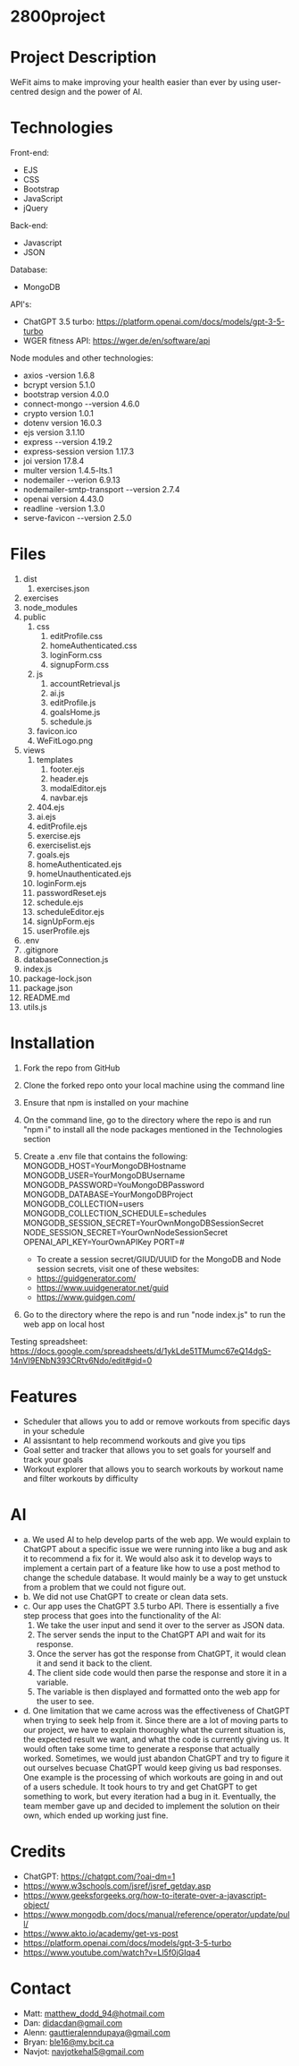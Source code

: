 # 2800project

# Project Description
WeFit aims to make improving your health easier than ever by using user-centred design and the power of AI.

# Technologies
Front-end:
- EJS
- CSS
- Bootstrap
- JavaScript
- jQuery

Back-end:
- Javascript
- JSON

Database: 
- MongoDB

API's: 
- ChatGPT 3.5 turbo: https://platform.openai.com/docs/models/gpt-3-5-turbo
- WGER fitness API: https://wger.de/en/software/api 

Node modules and other technologies: 
- axios -version 1.6.8
- bcrypt version 5.1.0
- bootstrap version 4.0.0
- connect-mongo --version 4.6.0
- crypto version 1.0.1
- dotenv version 16.0.3
- ejs version 3.1.10
- express --version 4.19.2
- express-session version 1.17.3
- joi version 17.8.4
- multer version 1.4.5-lts.1
- nodemailer --verion 6.9.13
- nodemailer-smtp-transport --version 2.7.4
- openai version 4.43.0
- readline -version 1.3.0
- serve-favicon --version 2.5.0

# Files
1.  dist
    1.  exercises.json
2. exercises
3. node_modules
4. public
    1. css
        1. editProfile.css 
        2. homeAuthenticated.css
        3. loginForm.css
        4. signupForm.css
    2. js
        1. accountRetrieval.js
        2. ai.js
        3. editProfile.js 
        4. goalsHome.js
        5. schedule.js
    3. favicon.ico
    4. WeFitLogo.png
5. views
    1. templates
        1. footer.ejs
        2. header.ejs
        3. modalEditor.ejs
        4. navbar.ejs
    2. 404.ejs 
    3. ai.ejs
    4. editProfile.ejs
    5. exercise.ejs
    6. exerciselist.ejs 
    7. goals.ejs 
    8. homeAuthenticated.ejs 
    9. homeUnauthenticated.ejs 
    10. loginForm.ejs 
    11. passwordReset.ejs
    12. schedule.ejs 
    13. scheduleEditor.ejs 
    14. signUpForm.ejs 
    15. userProfile.ejs   
6. .env
7. .gitignore
8. databaseConnection.js
9. index.js
10. package-lock.json
11. package.json
12. README.md
13. utils.js

# Installation
1. Fork the repo from GitHub
2. Clone the forked repo onto your local machine using the command line
3. Ensure that npm is installed on your machine
4. On the command line, go to the directory where the repo is and run "npm i" to install all the node packages mentioned in the Technologies section
5. Create a .env file that contains the following: 
    MONGODB_HOST=YourMongoDBHostname
    MONGODB_USER=YourMongoDBUsername
    MONGODB_PASSWORD=YouMongoDBPassword
    MONGODB_DATABASE=YourMongoDBProject
    MONGODB_COLLECTION=users
    MONGODB_COLLECTION_SCHEDULE=schedules
    MONGODB_SESSION_SECRET=YourOwnMongoDBSessionSecret
    NODE_SESSION_SECRET=YourOwnNodeSessionSecret
    OPENAI_API_KEY=YourOwnAPIKey
    PORT=#
   - To create a session secret/GIUD/UUID for the MongoDB and Node session secrets, visit one of these websites:
    - https://guidgenerator.com/ 
    - https://www.uuidgenerator.net/guid 
    - https://www.guidgen.com/

6. Go to the directory where the repo is and run "node index.js" to run the web app on local host

Testing spreadsheet: https://docs.google.com/spreadsheets/d/1ykLde51TMumc67eQ14dgS-14nVI9ENbN393CRtv6Ndo/edit#gid=0

# Features
- Scheduler that allows you to add or remove workouts from specific days in your schedule
- AI assisntant to help recommend workouts and give you tips
- Goal setter and tracker that allows you to set goals for yourself and track your goals
- Workout explorer that allows you to search workouts by workout name and filter workouts by difficulty

# AI
- a. We used AI to help develop parts of the web app. We would explain to ChatGPT about a specific issue we were running into like a bug and ask it to recommend a fix for it. We would also ask it to develop ways to implement a certain part of a feature like how to use a post method to change the schedule database. It would mainly be a way to get unstuck from a problem that we could not figure out. 
- b.  We did not use ChatGPT to create or clean data sets. 
- c. Our app uses the ChatGPT 3.5 turbo API. There is essentially a five step process that goes into the functionality of the AI: 
    1. We take the user input and send it over to the server as JSON data.
    2. The server sends the input to the ChatGPT API and wait for its response.
    3. Once the server has got the response from ChatGPT, it would clean it and send it back to the client.
    4. The client side code would then parse the response and store it in a variable. 
    5. The variable is then displayed and formatted onto the web app for the user to see. 
- d. One limitation that we came across was the effectiveness of ChatGPT when trying to seek help from it. Since there are a lot of moving parts to our project, we have to explain thoroughly what the current situation is, the expected result we want, and what the code is currently giving us. It would often take some time to generate a response that actually worked. Sometimes, we would just abandon ChatGPT and try to figure it out ourselves becuase ChatGPT would keep giving us bad responses. One example is the processing of which workouts are going in and out of a users schedule. It took hours to try and get ChatGPT to get something to work, but every iteration had a bug in it. Eventually, the team member gave up and decided to implement the solution on their own, which ended up working just fine.  

# Credits
- ChatGPT: https://chatgpt.com/?oai-dm=1
- https://www.w3schools.com/jsref/jsref_getday.asp
- https://www.geeksforgeeks.org/how-to-iterate-over-a-javascript-object/
- https://www.mongodb.com/docs/manual/reference/operator/update/pull/
- https://www.akto.io/academy/get-vs-post
- https://platform.openai.com/docs/models/gpt-3-5-turbo
- https://www.youtube.com/watch?v=Ll5f0jGIqa4


# Contact
- Matt: matthew_dodd_94@hotmail.com
- Dan: didacdan@gmail.com
- Alenn: gauttieralenndupaya@gmail.com
- Bryan: ble16@my.bcit.ca
- Navjot: navjotkehal5@gmail.com